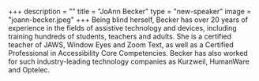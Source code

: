 +++
description = ""
title = "JoAnn Becker"
type = "new-speaker"
image = "joann-becker.jpeg"
+++
Being blind herself, Becker has over 20 years of experience in the fields of assistive technology and devices, including training hundreds of students, teachers and adults. She is a certified teacher of JAWS, Window Eyes and Zoom Text, as well as a Certified Professional in Accessibility Core Competencies. Becker has also worked for such industry-leading technology companies as Kurzweil, HumanWare and Optelec.
